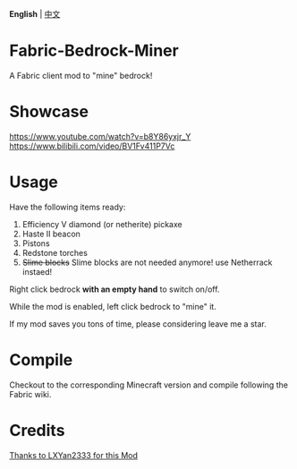 **English** | [中文](https://github.com/LXYan2333/Fabric-Bedrock-Miner/blob/main/README_中文.md)

# Fabric-Bedrock-Miner
A Fabric client mod to "mine" bedrock!

# Showcase
https://www.youtube.com/watch?v=b8Y86yxjr_Y  
https://www.bilibili.com/video/BV1Fv411P7Vc

# Usage
Have the following items ready:
1. Efficiency V diamond (or netherite) pickaxe
2. Haste II beacon
3. Pistons
4. Redstone torches
5. ~~Slime blocks~~ Slime blocks are not needed anymore! use Netherrack instaed!

Right click bedrock **with an empty hand** to switch on/off.

While the mod is enabled, left click bedrock to "mine" it.

If my mod saves you tons of time, please considering leave me a star.

# Compile
Checkout to the corresponding Minecraft version and compile following the Fabric wiki.

# Credits

[Thanks to LXYan2333 for this Mod](https://github.com/LXYan2333/Fabric-Bedrock-Miner)